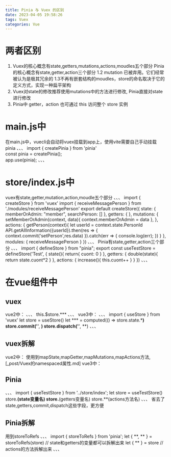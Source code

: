 ```yaml
---
title: Pinia 与 Vuex 的区别
date: 2023-04-05 19:58:26
tags: Vuex
categories: Vue
---
```

# 两者区别
1. Vuex的核心概念有state,getters,mutations,actions,moudles五个部分
Pinia的核心概念有state,getter,action三个部分
1.2 mutation 已被弃用。它们经常被认为是极其冗余的
1.3不再有嵌套结构的moudles，store的命名取决于它的定义方式，实现一种扁平架构
2. Vuex对state的修改推荐使用mutations中的方法进行修改,
Pinia直接对state进行修改
3. Pinia中 getter，action 也可通过 this 访问整个 store 实例
# main.js中
在main.js中，vuecli会自动将vuex挂载到app上，使用vite需要自己手动挂载pinia
、、、
import { createPinia } from 'pinia'  
const pinia = createPinia();  
app.use(pinia);
、、、
# store/index.js中
vuex有state,getter,mutation,action,moudle五个部分
、、、
import { createStore } from 'vuex'
import { receiveMessagePerson } from './modules/receiveMessagePerson'
export default createStore({
  state: {
    memberOrAdmin: "member",
    searchPerson: []
  },
  getters: {
  },
  mutations: {
    setMemberOrAdmin(context, data){
      context.memberOrAdmin = data
    },
  },
  actions: {
    getPerson(context){
      let userId = context.state.PersonId
      API.getAllInformation({userId}).then(res => {
        context.commit('setPerson',res.data)
      }).catch(err => {
        console.log(err);
      })
    }
  },
  modules: {
    receiveMessagePerson
  }
})
、、、
Pinia有state,getter,action三个部分
、、、
import { defineStore } from "pinia";
export const useTestStore = defineStore('Test', {
  state(){
    return{
      cuont: 0
    }
  },
  getters: {
    double(state){
      return state.cuont*2
    }
  },
  actions: {
    increase(){
      this.cuont++
    }
  }
})
、、、
# 在vue组件中
## vuex
vue2中：
、、、
this.$store.***
、、、
vue3中：
、、、
import { useStore } from 'vuex'
let store = useStore()
let *** = computed(() => store.state.***)
store.commit('**', **)
store.dispatch('**', **)
、、、
## vuex拆解
vue2中：
使用到mapState,mapGetter,mapMutations,mapActions方法,[_post/Vuex的namespaced属性.md]
vue3中：
## Pinia
、、、
import { useTestStore } from '../store/index';
let store = useTestStore()
store.**(state变量名)
store.**(getters变量名)
store.**(actions方法名)
、、、
省去了state,getters,commit,dispatch这些字段，更方便
## Pinia拆解
用到storeToRefs
、、、
import { storeToRefs } from 'pinia';
let { **, ** } = storeToRefs(store)    // state和getters的变量都可以拆解出来
let { ** } = store                   // actions的方法拆解出来
、、、